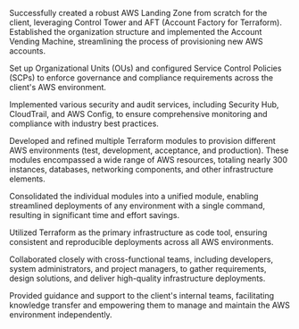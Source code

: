 Successfully created a robust AWS Landing Zone from scratch for the client, leveraging Control Tower and AFT (Account Factory for Terraform). Established the organization structure and implemented the Account Vending Machine, streamlining the process of provisioning new AWS accounts.

Set up Organizational Units (OUs) and configured Service Control Policies (SCPs) to enforce governance and compliance requirements across the client's AWS environment.

Implemented various security and audit services, including Security Hub, CloudTrail, and AWS Config, to ensure comprehensive monitoring and compliance with industry best practices.

Developed and refined multiple Terraform modules to provision different AWS environments (test, development, acceptance, and production). These modules encompassed a wide range of AWS resources, totaling nearly 300 instances, databases, networking components, and other infrastructure elements.

Consolidated the individual modules into a unified module, enabling streamlined deployments of any environment with a single command, resulting in significant time and effort savings.

Utilized Terraform as the primary infrastructure as code tool, ensuring consistent and reproducible deployments across all AWS environments.

Collaborated closely with cross-functional teams, including developers, system administrators, and project managers, to gather requirements, design solutions, and deliver high-quality infrastructure deployments.

Provided guidance and support to the client's internal teams, facilitating knowledge transfer and empowering them to manage and maintain the AWS environment independently.
